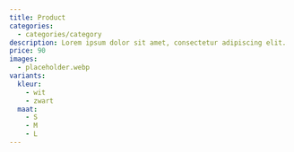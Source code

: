 ```yaml
---
title: Product
categories: 
  - categories/category
description: Lorem ipsum dolor sit amet, consectetur adipiscing elit.
price: 90
images: 
  - placeholder.webp
variants:
  kleur: 
    - wit
    - zwart
  maat: 
    - S
    - M
    - L
---
```



  
